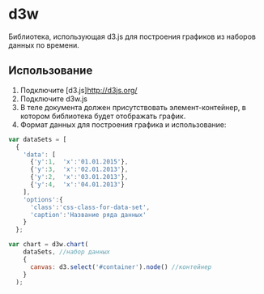 d3w
===
Библиотека, использующая d3.js для построения графиков из наборов данных по времени.

Использование
---------
1. Подключите [d3.js]http://d3js.org/
2. Подключите d3w.js
3. В теле документа должен присутствовать элемент-контейнер, в котором библиотека будет отображать график.
4. Формат данных для построения графика и использование:
```javascript
var dataSets = [
  {
    'data': [
      {'y':1,  'x':'01.01.2015'},
      {'y':3,  'x':'02.01.2013'},
      {'y':2,  'x':'03.01.2013'},
      {'y':4,  'x':'04.01.2013'}
    ],
    'options':{
      'class':'css-class-for-data-set',
      'caption':'Название ряда данных'
    }
  };

var chart = d3w.chart(
    dataSets, //набор данных
    {
      canvas: d3.select('#container').node() //контейнер
    }
  );
```

